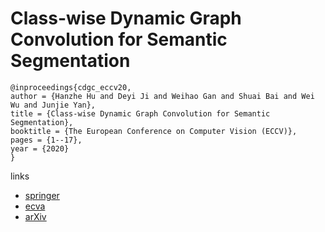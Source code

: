 # Class-wise Dynamic Graph Convolution for Semantic Segmentation

```
@inproceedings{cdgc_eccv20,
author = {Hanzhe Hu and Deyi Ji and Weihao Gan and Shuai Bai and Wei Wu and Junjie Yan},
title = {Class-wise Dynamic Graph Convolution for Semantic Segmentation},
booktitle = {The European Conference on Computer Vision (ECCV)},
pages = {1--17},
year = {2020}
}
```

links
- [springer](https://link.springer.com/chapter/10.1007/978-3-030-58589-1_39
)
- [ecva](https://www.ecva.net/papers/eccv_2020/papers_ECCV/html/2638_ECCV_2020_paper.php)
- [arXiv](https://arxiv.org/abs/2007.09690)
